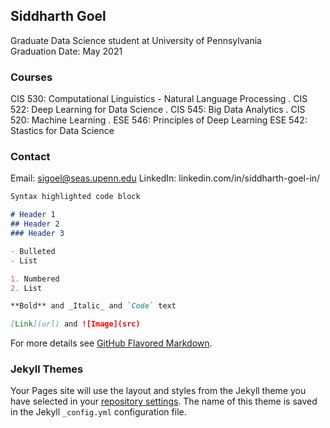 ## Siddharth Goel

Graduate Data Science student at University of Pennsylvania\
Graduation Date: May 2021

###

### Courses
CIS 530: Computational Linguistics - Natural Language Processing . 
CIS 522: Deep Learning for Data Science . 
CIS 545: Big Data Analytics . 
CIS 520: Machine Learning . 
ESE 546: Principles of Deep Learning
ESE 542: Stastics for Data Science

### Contact

Email: sigoel@seas.upenn.edu
LinkedIn: linkedin.com/in/siddharth-goel-in/

```markdown
Syntax highlighted code block

# Header 1
## Header 2
### Header 3

- Bulleted
- List

1. Numbered
2. List

**Bold** and _Italic_ and `Code` text

[Link](url) and ![Image](src)
```

For more details see [GitHub Flavored Markdown](https://guides.github.com/features/mastering-markdown/).

### Jekyll Themes

Your Pages site will use the layout and styles from the Jekyll theme you have selected in your [repository settings](https://github.com/LaughBuddha/sigoel.github.io/settings). The name of this theme is saved in the Jekyll `_config.yml` configuration file.

